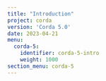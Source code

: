 ```yaml
---
title: "Introduction"
project: corda
version: 'Corda 5.0'
date: 2023-04-21
menu:
  corda-5:
    identifier: corda-5-intro
    weight: 1000
section_menu: corda-5
---
```


